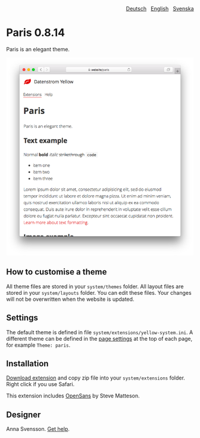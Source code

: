 <p align="right"><a href="README-de.md">Deutsch</a> &nbsp; <a href="README.md">English</a> &nbsp; <a href="README-sv.md">Svenska</a></p>

# Paris 0.8.14

Paris is an elegant theme.

<p align="center"><img src="paris-screenshot.png?raw=true" alt="Screenshot"></p>

## How to customise a theme

All theme files are stored in your `system/themes` folder. All layout files are stored in your `system/layouts` folder. You can edit these files. Your changes will not be overwritten when the website is updated.

## Settings

The default theme is defined in file `system/extensions/yellow-system.ini`. A different theme can be defined in the [page settings](https://github.com/annaesvensson/yellow-core#settings-page) at the top of each page, for example `Theme: paris`.

## Installation

[Download extension](https://github.com/annaesvensson/yellow-paris/archive/main.zip) and copy zip file into your `system/extensions` folder. Right click if you use Safari.

This extension includes [OpenSans](https://fonts.google.com/specimen/Open+Sans) by Steve Matteson.

## Designer

Anna Svensson. [Get help](https://datenstrom.se/yellow/help/).
